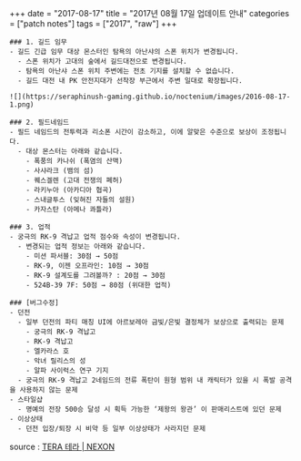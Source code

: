 +++
date = "2017-08-17"
title = "2017년 08월 17일 업데이트 안내"
categories = ["patch notes"]
tags = ["2017", "raw"]
+++

```
### 1. 길드 임무
- 길드 긴급 임무 대상 몬스터인 탐욕의 아난샤의 스폰 위치가 변경됩니다.
  - 스폰 위치가 고대의 숲에서 길드대전으로 변경됩니다.
  - 탐욕의 아난샤 스폰 위치 주변에는 전초 기지를 설치할 수 없습니다.
  - 길드 대전 내 PK 안전지대가 선착장 부근에서 주변 일대로 확장됩니다.

![](https://seraphinush-gaming.github.io/noctenium/images/2016-08-17-1.png)

### 2. 필드네임드
- 필드 네임드의 전투력과 리소폰 시간이 감소하고, 이에 알맞은 수준으로 보상이 조정됩니다.
  - 대상 몬스터는 아래와 같습니다.
    - 폭풍의 카나쉬 (폭염의 산맥)
    - 사샤라크 (뱀의 섬)
    - 퀘스겔렌 (고대 전쟁의 폐허)
    - 라키누아 (아카디아 협곡)
    - 스내글투스 (잊혀진 자들의 설원)
    - 카자스탄 (아메나 콰틀라)

### 3. 업적
- 궁극의 RK-9 격납고 업적 점수와 속성이 변경됩니다.
  - 변경되는 업적 정보는 아래와 같습니다.
    - 미션 파서블: 30점 → 50점
    - RK-9, 이젠 오프라인: 10점 → 30점
    - RK-9 설계도를 그려볼까? : 20점 → 30점
    - 524B-39 7F: 50점 → 80점 (위대한 업적)

### [버그수정]
- 던전
  - 일부 던전의 파티 매칭 UI에 아르보레아 금빛/은빛 결정체가 보상으로 출력되는 문제
    - 궁극의 RK-9 격납고
    - RK-9 격납고
    - 엘카라스 호
    - 악녀 릴리스의 성
    - 알파 사이럭스 연구 기지
  - 궁극의 RK-9 격납고 2네임드의 전류 폭탄이 원형 범위 내 캐릭터가 있을 시 폭발 공격을 사용하지 않는 문제
- 스타일샵
  - 명예의 전장 500승 달성 시 획득 가능한 ‘제왕의 왕관’ 이 판매리스트에 있던 문제
- 이상상태
  - 던전 입장/퇴장 시 비약 등 일부 이상상태가 사라지던 문제
```

source : [TERA 테라 | NEXON](http://tera.nexon.com/news/update/view.aspx?n4articlesn=293)